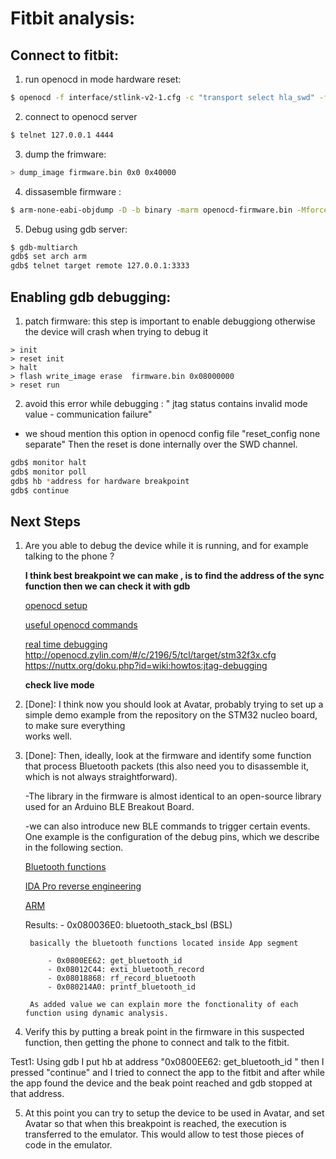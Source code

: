 # Fitbit analysis:

## Connect to fitbit:

1. run openocd in mode hardware reset:

```bash
$ openocd -f interface/stlink-v2-1.cfg -c "transport select hla_swd" -f target/stm32l1.cfg -c "adapter_khz 240" -c "reset_config none separate"(-c "reset_config srst_only srst_nogate connect_assert_srst")
```
2. connect to openocd server

```bash
$ telnet 127.0.0.1 4444
```

3. dump the frimware:

```bash
> dump_image firmware.bin 0x0 0x40000
```
4. dissasemble firmware :

```bash
$ arm-none-eabi-objdump -D -b binary -marm openocd-firmware.bin -Mforce-thumb > disas-firmware.s
```
5. Debug using gdb server:

```bash
$ gdb-multiarch
gdb$ set arch arm
gdb$ telnet target remote 127.0.0.1:3333
```

## Enabling gdb debugging:

1. patch firmware: this step is important to enable debuggiong otherwise the device will crash when trying to debug it 

```openocd
> init
> reset init
> halt
> flash write_image erase  firmware.bin 0x08000000
> reset run
```
2. avoid this error while debugging : " jtag status contains invalid mode value - communication failure"

 - we shoud mention this option in openocd config file "reset_config none separate" Then the reset is done internally over the SWD channel.

```bash
gdb$ monitor halt
gdb$ monitor poll
gdb$ hb *address for hardware breakpoint
gdb$ continue
``` 
## Next Steps

1. Are you able to debug the device while it is running, and for example talking to
	the phone ?

	**I think best breakpoint we can make , is to find the address of the sync function then we can check it with gdb**

	[openocd setup](https://www.allaboutcircuits.com/technical-articles/getting-started-with-openocd-using-ft2232h-adapter-for-swd-debugging/)

	[useful openocd commands](http://openocd.org/doc/html/General-Commands.html)

	[real time debugging](https://hackaday.com/2012/09/27/beginners-look-at-on-chip-debugging/)
			http://openocd.zylin.com/#/c/2196/5/tcl/target/stm32f3x.cfg
			https://nuttx.org/doku.php?id=wiki:howtos:jtag-debugging

	**check live mode**

2. [Done]: I think now you should look at Avatar, probably trying to set up a simple demo
example from the repository on the STM32 nucleo board, to make sure everything    
works well.
 
3. [Done]: Then, ideally, look at the firmware and identify some function that process
Bluetooth packets (this also need you to disassemble it, which is not always
straightforward). 

	-The library in the firmware is almost identical to an open-source library used for an Arduino BLE
	 Breakout Board.

	-we can also introduce new BLE commands to trigger certain events. One example is the configuration of the debug pins, which we describe in the following section.

	 [Bluetooth functions](https://github.com/adafruit/Adafruit_nRF8001/tree/master/utility)

	 [IDA Pro reverse engineering](https://www.youtube.com/watch?v=V6ZySLopflk)

	 [ARM](https://www.blackhat.com/presentations/bh-europe-04/bh-eu-04-dehaas/bh-eu-04-dehaas.pdf)

	 Results:
	 	 	- 0x080036E0: bluetooth_stack_bsl (BSL)

	 	basically the bluetooth functions located inside App segment

	 		- 0x0800EE62: get_bluetooth_id 
	 		- 0x08012C44: exti_bluetooth_record
	 		- 0x08018868: rf_record_bluetooth
	 		- 0x080214A0: printf_bluetooth_id

	 	As added value we can explain more the fonctionality of each function using dynamic analysis.

4. Verify this by putting a break point in the firmware in this
suspected function, then getting the phone to connect and talk to the fitbit.

  Test1: Using gdb I put hb at address "0x0800EE62: get_bluetooth_id " then I pressed "continue" and I tried to connect the app to the fitbit and after while the app found the device and the  beak point  reached and gdb stopped at that address.

5. At this point you can try to setup the device to be used in Avatar, and set
Avatar so that when this breakpoint is reached, the execution is transferred to
the emulator. This would allow to test those pieces of code in the emulator.

